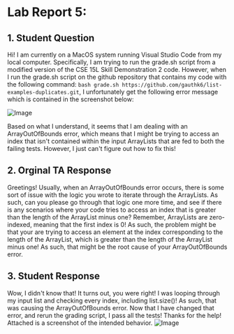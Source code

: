 # Lab Report 5:

## 1. Student Question
Hi! I am currently on a MacOS system running Visual Studio Code from my local computer. Specifically, I am trying to run the grade.sh script from a modified version of the 
CSE 15L Skill Demonstration 2 code. However, when I run the grade.sh script on the github repository that contains my code with the following command: ```bash grade.sh https://github.com/gauthk6/list-examples-duplicates.git```, I unfortunately get the following error message which is contained in the screenshot below:

![Image](https://github.com/gauthk6/cse15l-lab-reports/assets/58676663/c471d286-3bea-4117-84d2-b30c21104cbf)

Based on what I understand, it seems that I am dealing with an ArrayOutOfBounds error, which means that I might be trying to access an index that isn't contained within the input ArrayLists that are fed to both the failing tests. However, I just can't figure out how to fix this!

## 2. Orginal TA Response
Greetings! Usually, when an ArrayOutOfBounds error occurs, there is some sort of issue with the logic you wrote to iterate through the ArrayLists. As such, can you please go through that logic one more time, and see if there is any scenarios where your code tries to access an index that is greater than the length of the ArrayList minus one? Remember, ArrayLists are zero-indexed, meaning that the first index is 0! As such, the problem might be that your are trying to access an element at the index corresponding to the length of the ArrayList, which is greater than the length of the ArrayList minus one! As such, that might be the root cause of your ArrayOutOfBounds error.

## 3. Student Response
Wow, I didn't know that! It turns out, you were right! I was looping through my input list and checking every index, including list.size()! As such, that was causing the ArrayOutOfBounds error. Now that I have changed that error, and rerun the grading script, I pass all the tests! Thanks for the help! Attached is a screenshot of the intended behavior.
![Image](https://github.com/gauthk6/cse15l-lab-reports/assets/58676663/1cee16c3-b0f4-46f2-bd74-a56082b6a102)
